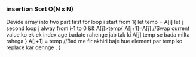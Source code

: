 ### insertion Sort O(N x N)
Devide array into two part 
    first for loop i start from 1{
        let temp = A[i]
        let j 
        second loop j alway from i-1 to 0 && A[j]>temp{
            A[j+1]=A[j] //Swap current value ko ek ek index age badate rahenge jab tak ki A[j] temp se bada milta rahega 
        }
        A[j+1] = temp //Bad me fir akhiri baje hue element par temp ko replace kar dennge . 
    }
